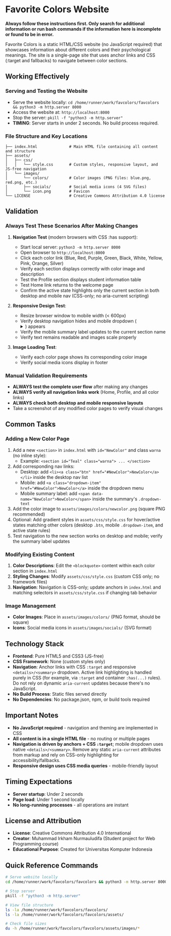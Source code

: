 # Favorite Colors Website

**Always follow these instructions first. Only search for additional information or run bash commands if the information here is incomplete or found to be in error.**

Favorite Colors is a static HTML/CSS website (no JavaScript required) that showcases information about different colors and their psychological meanings. The site is a single-page site that uses anchor links and CSS (:target and fallbacks) to navigate between color sections.

## Working Effectively

### Serving and Testing the Website
- Serve the website locally: `cd /home/runner/work/favcolors/favcolors && python3 -m http.server 8000`
- Access the website at: `http://localhost:8000`
- Stop the server: `pkill -f "python3 -m http.server"`
- **TIMING**: Server starts in under 2 seconds. No build process required.

### File Structure and Key Locations
```
├── index.html              # Main HTML file containing all content and structure
├── assets/
│   ├── css/
│   │   └── style.css       # Custom styles, responsive layout, and JS-free navigation
│   └── images/
│       └── colors/         # Color images (PNG files: blue.png, red.png, etc.)
│       ├── socials/        # Social media icons (4 SVG files)
│       └── icon.png        # Favicon
└── LICENSE                 # Creative Commons Attribution 4.0 license
```

## Validation

### Always Test These Scenarios After Making Changes
1. **Navigation Test** (modern browsers with CSS :has support):
   - Start local server: `python3 -m http.server 8000`
   - Open browser to `http://localhost:8000`
   - Click each color link (Blue, Red, Purple, Green, Black, White, Yellow, Pink, Orange, Silver)
   - Verify each section displays correctly with color image and description
   - Test the Profile section displays student information table
   - Test Home link returns to the welcome page
   - Confirm the active state highlights only the current section in both desktop and mobile nav (CSS-only; no aria-current scripting)

2. **Responsive Design Test**:
   - Resize browser window to mobile width (< 600px)
   - Verify desktop navigation hides and mobile dropdown (<details>/<summary>) appears
   - Verify the mobile summary label updates to the current section name
   - Verify text remains readable and images scale properly

3. **Image Loading Test**:
   - Verify each color page shows its corresponding color image
   - Verify social media icons display in footer

### Manual Validation Requirements
- **ALWAYS test the complete user flow** after making any changes
- **ALWAYS verify all navigation links work** (Home, Profile, and all color links)
- **ALWAYS check both desktop and mobile responsive layouts**
- Take a screenshot of any modified color pages to verify visual changes

## Common Tasks

### Adding a New Color Page
1. Add a new `<section>` in `index.html` with `id="NewColor"` and class `warna` (no inline style):
   - Example: `<section id="Teal" class="warna"> ... </section>`
2. Add corresponding nav links:
   - Desktop: add `<li><a class="btn" href="#NewColor">NewColor</a></li>` inside the desktop nav list
   - Mobile: add `<a class="dropdown-item" href="#NewColor">NewColor</a>` inside the dropdown menu
   - Mobile summary label: add `<span data-name="NewColor">NewColor</span>` inside the summary's `.dropdown-text`
3. Add the color image to `assets/images/colors/newcolor.png` (square PNG recommended)
4. Optional: Add gradient styles in `assets/css/style.css` for hover/active states matching other colors (desktop `.btn`, mobile `.dropdown-item`, and active state rules)
5. Test navigation to the new section works on desktop and mobile; verify the summary label updates

### Modifying Existing Content
1. **Color Descriptions**: Edit the `<blockquote>` content within each color section in `index.html`
2. **Styling Changes**: Modify `assets/css/style.css` (custom CSS only; no framework files)
3. **Navigation**: Navigation is CSS-only; update anchors in `index.html` and matching selectors in `assets/css/style.css` if changing tab behavior

### Image Management
- **Color Images**: Place in `assets/images/colors/` (PNG format, should be square)
- **Icons**: Social media icons in `assets/images/socials/` (SVG format)

## Technology Stack
- **Frontend**: Pure HTML5 and CSS3 (JS-free)
- **CSS Framework**: None (custom styles only)
- **Navigation**: Anchor links with CSS `:target` and responsive `<details>/<summary>` dropdown. Active link highlighting is handled purely in CSS (for example, via `:target` and container `:has(...)` rules). Do not rely on dynamic `aria-current` updates because there's no JavaScript.
- **No Build Process**: Static files served directly
- **No Dependencies**: No package.json, npm, or build tools required

## Important Notes
- **No JavaScript required** - navigation and theming are implemented in CSS
- **All content is in a single HTML file** - no routing or multiple pages
- **Navigation is driven by anchors + CSS `:target`**; mobile dropdown uses native `<details>/<summary>`. Remove any static `aria-current` attributes from markup and rely on CSS-only highlighting for accessibility/fallbacks.
- **Responsive design uses CSS media queries** - mobile-friendly layout

## Timing Expectations
- **Server startup**: Under 2 seconds
- **Page load**: Under 1 second locally
- **No long-running processes** - all operations are instant

## License and Attribution
- **License**: Creative Commons Attribution 4.0 International
- **Creator**: Muhammad Irkham Nurmauludifa (Student project for Web Programming course)
- **Educational Purpose**: Created for Universitas Komputer Indonesia

## Quick Reference Commands
```bash
# Serve website locally
cd /home/runner/work/favcolors/favcolors && python3 -m http.server 8000

# Stop server
pkill -f "python3 -m http.server"

# View file structure
ls -la /home/runner/work/favcolors/favcolors/
ls -la /home/runner/work/favcolors/favcolors/assets/

# Check file sizes
du -h /home/runner/work/favcolors/favcolors/assets/images/*
```